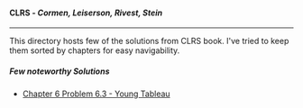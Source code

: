#### **CLRS** - *Cormen, Leiserson, Rivest, Stein*
---------------------

This directory hosts few of the solutions from CLRS book.
I've tried to keep them sorted by chapters for easy navigability.

##### Few noteworthy Solutions

- [Chapter 6 Problem 6.3 - Young Tableau](https://github.com/Shashi-Bhushan/trials/blob/master/algo-trials/clrs/chapter6/youngTableau.cpp)


